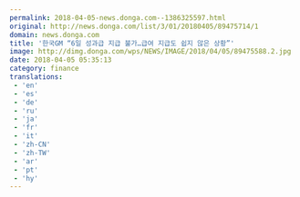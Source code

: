 ```yaml
---
permalink: 2018-04-05-news.donga.com--1386325597.html
original: http://news.donga.com/list/3/01/20180405/89475714/1
domain: news.donga.com
title: '한국GM “6일 성과급 지급 불가…급여 지급도 쉽지 않은 상황”'
image: http://dimg.donga.com/wps/NEWS/IMAGE/2018/04/05/89475588.2.jpg
date: 2018-04-05 05:35:13
category: finance
translations: 
 - 'en'
 - 'es'
 - 'de'
 - 'ru'
 - 'ja'
 - 'fr'
 - 'it'
 - 'zh-CN'
 - 'zh-TW'
 - 'ar'
 - 'pt'
 - 'hy'
---
```


